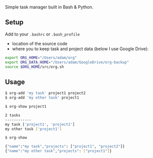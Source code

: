 Simple task manager built in Bash & Python.

## Setup

Add to your `.bashrc` or `.bash_profile` 
- location of the source code
- where you to keep task and project data (below I use Google Drive):

```bash
export ORG_HOME="/Users/adam/org"
export ORG_DATA_HOME="/Users/adam/GoogleDrive/org-backup"
source $ORG_HOME/src/org.sh
```

## Usage

```bash
$ org-add 'my task' project1 project2
$ org-add 'my other task' project1 

$ org-show project1

2 tasks
------------
my task ['project1', 'project2']
my other task ['project1']

$ org-show 

{"name":"my task","projects": ["project1", "project2"]}
{"name":"my other task","projects": ["project1"]}
```
